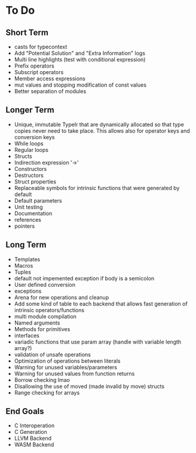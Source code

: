 # To Do

## Short Term
- casts for typecontext
- Add "Potential Solution" and "Extra Information" logs
- Multi line highlights (test with conditional expression)
- Prefix operators
- Subscript operators
- Member access expressions
- mut values and stopping modification of const values
- Better separation of modules

## Longer Term
- Unique, immutable TypeIr that are dynamically allocated so that type copies never need to take place. This allows also for operator keys and conversion keys
- While loops
- Regular loops
- Structs
- Indirection expression '->'
- Constructors
- Destructors
- Struct properties
- Replaceable symbols for intrinsic functions that were generated by default
- Default parameters
- Unit testing
- Documentation
- references
- pointers

## Long Term
- Templates
- Macros
- Tuples
- default not impemented exception if body is a semicolon
- User defined conversion
- exceptions
- Arena for new operations and cleanup
- Add some kind of table to each backend that allows fast generation of intrinsic operators/functions
- multi module compilation
- Named arguments
- Methods for primitives
- interfaces
- variadic functions that use param array (handle with variable length array?)
- validation of unsafe operations
- Optimization of operations between literals
- Warning for unused variables/parameters
- Warning for unused values from function returns
- Borrow checking lmao
- Disallowing the use of moved (made invalid by move) structs
- Range checking for arrays

## End Goals
- C Interoperation
- C Generation
- LLVM Backend
- WASM Backend
